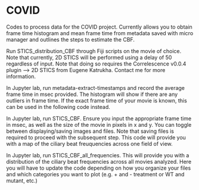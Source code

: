 # COVID

Codes to process data for the COVID project.
Currently allows you to obtain frame time histogram and mean frame time from metadata saved with micro manager and outlines the steps to estimate the CBF.

Run STICS_distribution_CBF through Fiji scripts on the movie of choice. Note that currently, 2D STICS will be performed using a delay of 50 regardless of input. Note that doing so requires the Correlescence v0.0.4 plugin --> 2D STICS from Eugene Katrukha. Contact me for more information.

In Jupyter lab, run metadata-extract-timestamps and record the average frame time in msec provided. The histogram will show if there are any outliers in frame time. If the exact frame time of your movie is known, this can be used in the following code instead.

In Jupyter lab, run STICS_CBF. Ensure you input the appropriate frame time in msec, as well as the size of the movie in pixels in x and y. You can toggle between displaying/saving images and files. Note that saving files is required to proceed with the subsequent step. This code will provide you with a map of the ciliary beat freuquencies across one field of view.

In Jupyter lab, run STICS_CBF_all_frequencies. This will provide you with a distribution of the ciliary beat frequencies across all movies analyzed. Here you will have to update the code depending on how you organize your files and which categories you want to plot (e.g. + and - treatment or WT and mutant, etc.)
